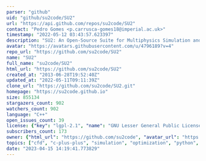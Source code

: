 ```yaml
---
parser: "github"
uid: "github/su2code/SU2"
url: "https://api.github.com/repos/su2code/SU2"
contact: "Pedro Gomes <p.carrusca-gomes18@imperial.ac.uk>"
timestamp: "2022-05-12 03:43:57.623397"
description: "SU2: An Open-Source Suite for Multiphysics Simulation and Design"
avatar: "https://avatars.githubusercontent.com/u/4796189?v=4"
repo_url: "https://github.com/su2code/SU2"
name: "SU2"
full_name: "su2code/SU2"
html_url: "https://github.com/su2code/SU2"
created_at: "2013-06-28T19:52:40Z"
updated_at: "2022-05-11T09:11:39Z"
clone_url: "https://github.com/su2code/SU2.git"
homepage: "https://su2code.github.io"
size: 855134
stargazers_count: 902
watchers_count: 902
language: "C++"
open_issues_count: 39
license: {"key": "lgpl-2.1", "name": "GNU Lesser General Public License v2.1", "spdx_id": "LGPL-2.1", "url": "https://api.github.com/licenses/lgpl-2.1", "node_id": "MDc6TGljZW5zZTEx"}
subscribers_count: 173
owner: {"html_url": "https://github.com/su2code", "avatar_url": "https://avatars.githubusercontent.com/u/4796189?v=4", "login": "su2code", "type": "Organization"}
topics: ["cfd", "c-plus-plus", "simulation", "optimization", "python", "opensource", "physics", "flow", "fluid", "fluid-dynamics", "hpc"]
date: "2023-04-15 14:19:41.773829"
---
```

